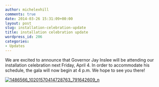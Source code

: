 ```yaml
---
author: michelexhill
comments: true
date: 2014-03-26 15:31:09+00:00
layout: post
slug: installation-celebration-update
title: installation celebration update
wordpress_id: 206
categories:
- Updates
---
```


We are excited to announce that Governor Jay Inslee will be attending our installation celebration next Friday, April 4. In order to accommodate his schedule, the gala will now begin at 4 p.m. We hope to see you there!



[![1486566_10201570414728763_791642609_n](http://uwsolar.files.wordpress.com/2014/03/1486566_10201570414728763_791642609_n.jpg?w=229)](https://www.surveymonkey.com/s/98L6BPX)
